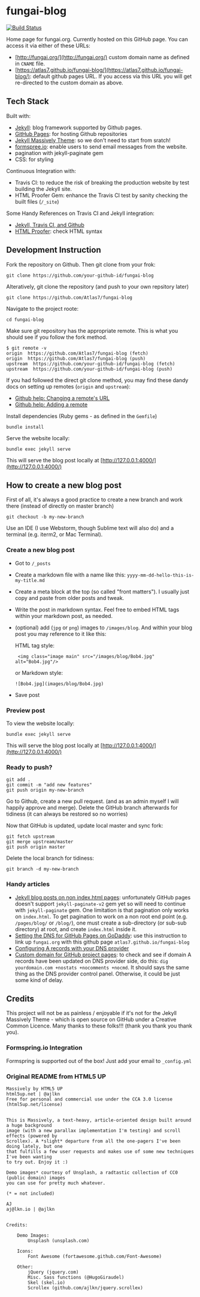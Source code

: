 # fungai-blog

[![Build Status](https://travis-ci.org/Atlas7/fungai-blog.svg?branch=master)](https://travis-ci.org/Atlas7/fungai-blog)

Home page for fungai.org. Currently hosted on this GitHub page. You can access it via either of these URLs:

- [http://fungai.org/](http://fungai.org/) custom domain name as defined in `CNAME` file.
- [https://atlas7.github.io/fungai-blog/](https://atlas7.github.io/fungai-blog/): default github pages URL. If you access via this URL you will get re-directed to the custom domain as above.

## Tech Stack

Built with:

- [Jekyll](https://jekyllrb.com/): blog framework supported by Github pages.
- [GitHub Pages](https://pages.github.com/): for hosting Github repositories
- [Jekyll Massively Theme](https://github.com/iwiedenm/jekyll-theme-massively-src): so we don't need to start from sratch!
- [formspree.io](https://formspree.io/): enable users to send email messages from the website.
- pagination with jekyll-paginate gem
- CSS: for styling

Continuous Integration with:

- Travis CI: to reduce the risk of breaking the production website by test building the Jekyll site.
- HTML Proofer Gem: enhance the Travis CI test by sanity checking the built files (`/_site`)

Some Handy References on Travis CI and Jekyll integration:

- [Jekyll, Travis CI, and Github](https://jekyllrb.com/docs/continuous-integration/travis-ci/)
- [HTML Proofer](https://github.com/gjtorikian/html-proofer): check HTML syntax

## Development Instruction

Fork the repository on Github. Then git clone from your frok:

```
git clone https://github.com/your-github-id/fungai-blog
```

Alteratively, git clone the repository (and push to your own repsitory later)

```
git clone https://github.com/Atlas7/fungai-blog
```

Navigate to the project roote:

```
cd fungai-blog
```

Make sure git repository has the appropriate remote. This is what you should see if you follow the fork method.

```
$ git remote -v
origin  https://github.com/Atlas7/fungai-blog (fetch)
origin  https://github.com/Atlas7/fungai-blog (push)
upstream  https://github.com/your-github-id/fungai-blog (fetch)
upstream  https://github.com/your-github-id/fungai-blog (push)
```

If you had followed the direct git clone method, you may find these dandy docs on setting up remotes (`origin` and `upstream`):

- [Github help: Changing a remote's URL](https://help.github.com/articles/changing-a-remote-s-url/)
- [Github help: Adding a remote](https://help.github.com/articles/adding-a-remote/)

Install dependencies (Ruby gems - as defined in the `Gemfile`)

```
bundle install
```

Serve the website locally:

```
bundle exec jekyll serve
```

This will serve the blog post locally at [http://127.0.0.1:4000/](http://127.0.0.1:4000/)

## How to create a new blog post

First of all, it's always a good practice to create a new branch and work there (instead of directly on master branch)

```
git checkout -b my-new-branch
```

Use an IDE (I use Webstorm, though Sublime text will also do) and a terminal (e.g. iterm2, or Mac Terminal).

### Create a new blog post

- Got to `/_posts`
- Create a markdown file with a name like this: `yyyy-mm-dd-hello-this-is-my-title.md`
- Create a meta block at the top (so called "front matters"). I usually just copy and paste from older posts and tweak.
- Write the post in markdown syntax. Feel free to embed HTML tags within your markdown post, as needed.
- (optional) add (`jpg` or `png`) images to `/images/blog`. And within your blog post you may reference to it like this:

  HTML tag style:

  ```
   <img class="image main" src="/images/blog/Bob4.jpg" alt="Bob4.jpg"/>
  ```

  or Markdown style:

  ```
  ![Bob4.jpg](images/blog/Bob4.jpg)
  ```

- Save post

### Preview post

To view the website locally:

```
bundle exec jekyll serve
```

This will serve the blog post locally at [http://127.0.0.1:4000/](http://127.0.0.1:4000/)

### Ready to push?

```
git add .
git commit -m "add new features"
git push origin my-new-branch
```

Go to Github, create a new pull request. (and as an admin myself I will happily approve and merge). Delete the
GitHub branch afterwards for tidiness (it can always be restored so no worries)

Now that GitHub is updated, update local master and sync fork:

```
git fetch upstream
git merge upstream/master
git push origin master
```

Delete the local branch for tidiness:

```
git branch -d my-new-branch
```

### Handy articles

- [Jekyll blog posts on non index.html pages](https://stackoverflow.com/questions/26048623/jekyll-blog-posts-on-non-index-html-pages): unfortunately GitHub pages doesn't support `jekyll-paginate-v2` gem yet so will need to continue with `jekyll-paginate` gem. One limitation is that pagination only works on `index.html`. To get pagination to work on a non root end point (e.g. `/pages/blog/` or `/blog/`), one must create a sub-directory (or sub-sub directory) at root, and create `index.html` inside it.
- [Setting the DNS for GitHub Pages on GoDaddy](https://medium.com/@LovettLovett/github-pages-godaddy-f0318c2f25a): use this
  instruction to link up `fungai.org` with this github page `atlas7.github.io/fungai-blog`
- [Configuring A records with your DNS provider](https://help.github.com/articles/setting-up-an-apex-domain/)
- [Custom domain for GitHub project pages](https://stackoverflow.com/questions/9082499/custom-domain-for-github-project-pages): to check and see if domain A records have been updated on DNS provider side, do this: `dig yourdomain.com +nostats +nocomments +nocmd`.
It should says the same thing as the DNS provider control panel. Otherwise, it could be just some kind of delay.

## Credits

This project will not be as painless / enjoyable if it's not for the Jekyll Massively Theme - which is open source
on GitHub under a Creative Common Licence. Many thanks to these folks!!! (thank you thank you thank you).

### Formspring.io Integration

Formspring is supported out of the box! Just add your email to ```_config.yml```

### Original README from HTML5 UP

```
Massively by HTML5 UP
html5up.net | @ajlkn
Free for personal and commercial use under the CCA 3.0 license (html5up.net/license)


This is Massively, a text-heavy, article-oriented design built around a huge background
image (with a new parallax implementation I'm testing) and scroll effects (powered by
Scrollex). A *slight* departure from all the one-pagers I've been doing lately, but one
that fulfills a few user requests and makes use of some new techniques I've been wanting
to try out. Enjoy it :)

Demo images* courtesy of Unsplash, a radtastic collection of CC0 (public domain) images
you can use for pretty much whatever.

(* = not included)

AJ
aj@lkn.io | @ajlkn


Credits:

	Demo Images:
		Unsplash (unsplash.com)

	Icons:
		Font Awesome (fortawesome.github.com/Font-Awesome)

	Other:
		jQuery (jquery.com)
		Misc. Sass functions (@HugoGiraudel)
		Skel (skel.io)
		Scrollex (github.com/ajlkn/jquery.scrollex)
```
